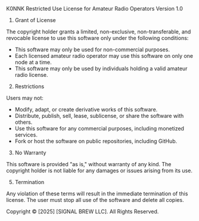 K0NNK Restricted Use License for Amateur Radio Operators
Version 1.0  

1. Grant of License

The copyright holder grants a limited, non-exclusive, non-transferable, and revocable license to use this software only under the following conditions:  

- This software may only be used for non-commercial purposes.  
- Each licensed amateur radio operator may use this software on only one node at a time.  
- This software may only be used by individuals holding a valid amateur radio license.  

2. Restrictions

Users may not:  

- Modify, adapt, or create derivative works of this software.  
- Distribute, publish, sell, lease, sublicense, or share the software with others.  
- Use this software for any commercial purposes, including monetized services.  
- Fork or host the software on public repositories, including GitHub.  

3. No Warranty

This software is provided "as is," without warranty of any kind. The copyright holder is not liable for any damages or issues arising from its use.  

5. Termination

Any violation of these terms will result in the immediate termination of this license. The user must stop all use of the software and delete all copies.  

Copyright © [2025] [SIGNAL BREW LLC]. All Rights Reserved.  

